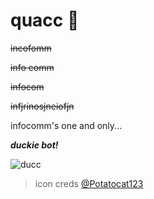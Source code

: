# quacc 🐣
~~incofomm~~

~~info comm~~

~~infocom~~

~~infjrinosjneiofjn~~

infocomm's one and only...

**_duckie bot!_**

![ducc](https://www.linkpicture.com/q/Screenshot-2021-07-17-at-9.36.30-PM.png "icon")


>icon creds [@Potatocat123](https://www.github.com/Potatocat123)

